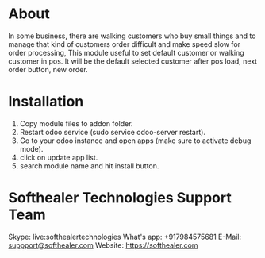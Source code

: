 About
============
In some business, there are walking customers who buy small things and to manage that kind of customers order difficult and make speed slow for order processing, This module useful to set default customer or walking customer in pos. It will be the default selected customer after pos load, next order button, new order.

Installation
============
1) Copy module files to addon folder.
2) Restart odoo service (sudo service odoo-server restart).
3) Go to your odoo instance and open apps (make sure to activate debug mode).
4) click on update app list. 
5) search module name and hit install button.

Softhealer Technologies Support Team
=====================================
Skype: live:softhealertechnologies
What's app: +917984575681
E-Mail: suppport@softhealer.com
Website: https://softhealer.com
